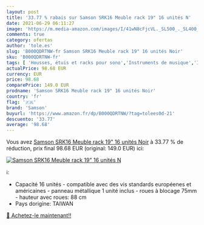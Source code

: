 ```yaml
---
layout: post
title: '33.77 % rabais sur Samson SRK16 Meuble rack 19" 16 unités N'
date: 2021-06-29 06:11:27
image: 'https://m.media-amazon.com/images/I/41wN8cFjcVL._SL500_._SL400_.jpg'
comments: true
category: ofertas
author: 'tole.es'
slug: 'B000QDRTNW-fr Samson SRK16 Meuble rack 19" 16 unités Noir'
sku: 'B000QDRTNW-fr'
tags: [ 'Housses, étuis et racks pour sono','Instruments de musique','Instruments de musique et Sono','Matériel de sonorisation et de scène','samson', ]
actualPrice: 98.68 EUR
currency: EUR
price: 98.68
comparePrice: 149.0 EUR
prodname: 'Samson SRK16 Meuble rack 19" 16 unités Noir'
country: 'fr'
flag: '🇫🇷'
brand: 'Samson'
buyurl: 'https://www.amazon.fr/dp/B000QDRTNW/?tag=tolees0d-21'
descuento: '33.77'
average: '98.68'
---
```


Vous avez [Samson SRK16 Meuble rack 19" 16 unités Noir](https://www.amazon.fr/dp/B000QDRTNW/?tag=tolees0d-21)  à  33.77 % de réduction, prix final  98.68 EUR (original: 149.0 EUR) ici:

[![Samson SRK16 Meuble rack 19" 16 unités N](https://m.media-amazon.com/images/I/41wN8cFjcVL._SL500_._SL400_.jpg)](https://www.amazon.fr/dp/B000QDRTNW/?tag=tolees0d-21)

ℹ️:

- Capacité 16 unités - compatible avec des vis standards européenes et américaines - panneau métallique 1 unité inclus - roues à blocage 75mm - hauteur avec roues: 88 cm
- Pays dorigine: TAIWAN

[🛒 Achetez-le maintenant!!](https://www.amazon.fr/dp/B000QDRTNW/?tag=tolees0d-21)
